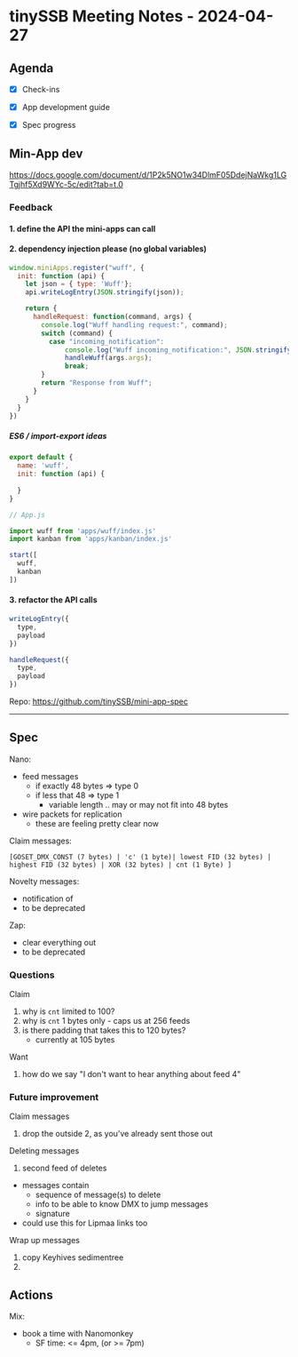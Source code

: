 # tinySSB Meeting Notes - 2024-04-27

## Agenda

- [x] Check-ins
- [x] App development guide
- [x] Spec progress


## Min-App dev

https://docs.google.com/document/d/1P2k5NO1w34DlmF05DdejNaWkg1LGTgjhf5Xd9WYc-5c/edit?tab=t.0

### Feedback

#### 1. define the API the mini-apps can call


#### 2. dependency injection please (no global variables)

```javascript
window.miniApps.register("wuff", {
  init: function (api) {
    let json = { type: 'Wuff'};
    api.writeLogEntry(JSON.stringify(json));

    return {
      handleRequest: function(command, args) {
        console.log("Wuff handling request:", command);
        switch (command) {
          case "incoming_notification":
              console.log("Wuff incoming_notification:", JSON.stringify(args, null, 2));
              handleWuff(args.args);
              break;
        }
        return "Response from Wuff";
      }
    }
  }
})
```

##### ES6 / import-export ideas

```javascript
export default {
  name: 'wuff',
  init: function (api) {
    
  }
}
```

```javascript
// App.js

import wuff from 'apps/wuff/index.js'
import kanban from 'apps/kanban/index.js'

start([
  wuff,
  kanban
])
```

#### 3. refactor the API calls

```js
writeLogEntry({
  type,
  payload
})

handleRequest({
  type,
  payload
})
```
Repo: https://github.com/tinySSB/mini-app-spec

---

## Spec

Nano:
- feed messages
  - if exactly 48 bytes => type 0
  - if less that 48 => type 1
    - variable length .. may or may not fit into 48 bytes
- wire packets for replication
  - these are feeling pretty clear now

Claim messages:
```
[GOSET_DMX_CONST (7 bytes) | 'c' (1 byte)| lowest FID (32 bytes) | highest FID (32 bytes) | XOR (32 bytes) | cnt (1 Byte) ]
```

Novelty messages:
- notification of 
- to be deprecated

Zap:
- clear everything out
- to be deprecated


### Questions

Claim
  1. why is `cnt` limited to 100?
  2. why is `cnt` 1 bytes only - caps us at 256 feeds
  3. is there padding that takes this to 120 bytes?
     - currently at 105 bytes

Want
  1. how do we say "I don't want to hear anything about feed 4"
  

### Future improvement

Claim messages
1. drop the outside 2, as you've already sent those out


Deleting messages
1. second feed of deletes
  - messages contain
    - sequence of message(s) to delete
    - info to be able to know DMX to jump messages
    - signature
  - could use this for Lipmaa links too

Wrap up messages
1. copy Keyhives sedimentree
2. 


## Actions

Mix:
- book a time with Nanomonkey
  - SF time: <= 4pm, (or >= 7pm)
